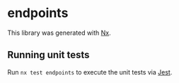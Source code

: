 # endpoints

This library was generated with [Nx](https://nx.dev).

## Running unit tests

Run `nx test endpoints` to execute the unit tests via [Jest](https://jestjs.io).
